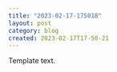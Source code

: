 ```yaml
---
title: "2023-02-17-175018"
layout: post
category: blog
created: 2023-02-17T17-50-21
---
```


Template text.